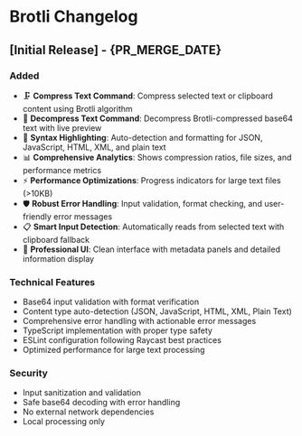 # Brotli Changelog

## [Initial Release] - {PR_MERGE_DATE}

### Added

- 🗜️ **Compress Text Command**: Compress selected text or clipboard content using Brotli algorithm
- 📄 **Decompress Text Command**: Decompress Brotli-compressed base64 text with live preview
- 🎨 **Syntax Highlighting**: Auto-detection and formatting for JSON, JavaScript, HTML, XML, and plain text
- 📊 **Comprehensive Analytics**: Shows compression ratios, file sizes, and performance metrics
- ⚡ **Performance Optimizations**: Progress indicators for large text files (>10KB)
- 🛡️ **Robust Error Handling**: Input validation, format checking, and user-friendly error messages
- 📋 **Smart Input Detection**: Automatically reads from selected text with clipboard fallback
- 🎯 **Professional UI**: Clean interface with metadata panels and detailed information display

### Technical Features

- Base64 input validation with format verification
- Content type auto-detection (JSON, JavaScript, HTML, XML, Plain Text)
- Comprehensive error handling with actionable error messages
- TypeScript implementation with proper type safety
- ESLint configuration following Raycast best practices
- Optimized performance for large text processing

### Security

- Input sanitization and validation
- Safe base64 decoding with error handling
- No external network dependencies
- Local processing only
